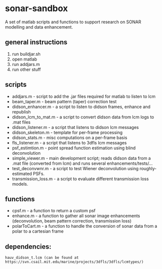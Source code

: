 sonar-sandbox
=============

A set of matlab scripts and functions to support research on SONAR modelling and data enhancement.

## general instructions

1. run buildjar.sh
2. open matlab
3. run addjars.m
4. run other stuff

## scripts
 - addjars.m - script to add the .jar files required for matlab to listen to lcm
 - beam_taper.m - beam pattern (taper) correction test
 - didson_enhancer.m - a script to listen to didson frames, enhance and republish
 - didson_lcm_to_mat.m - a script to convert didson data from lcm logs to .mat files
 - didson_listener.m - a script that listens to didson lcm messages
 - didson_skeleton.m - template for per-frame processing
 - didson_stats.m - misc computations on a per-frame basis
 - fls_listener.m - a script that listens to 3dfls lcm messages
 - psf_estimtion.m - point spread function estimation using blind deconvolution
 - simple_viewer.m - main development script; reads didson data from a .mat file (converted from lcm) and runs several enhancements/tests/...
 - test_deconvwnr.m - a script to test Wiener deconvolution using roughly-estimated PSFs.
 - transmission_loss.m - a script to evaluate different transmission loss models.

## functions
 - cpsf.m - a function to return a custom psf
 - enhance.m - a function to gather all sonar image enhancements (deconvolution, beam pattern correction, transmission loss)
 - polarToCart.m - a function to handle the conversion of sonar data from a polar to a cartesian frame

## dependencies:
	hauv_didson_t.lcm (can be found at https://svn.csail.mit.edu/marine/projects/3dfls/3dfls/lcmtypes/)
